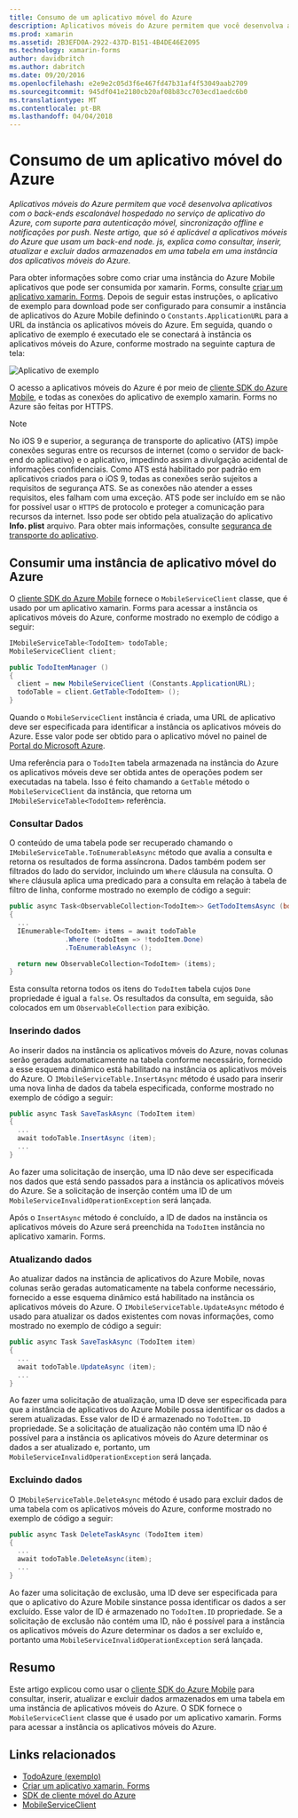 ```yaml
---
title: Consumo de um aplicativo móvel do Azure
description: Aplicativos móveis do Azure permitem que você desenvolva aplicativos com o back-ends escalonável hospedado no serviço de aplicativo do Azure, com suporte para autenticação móvel, sincronização offline e notificações por push. Neste artigo, que só é aplicável a aplicativos móveis do Azure que usam um back-end node. js, explica como consultar, inserir, atualizar e excluir dados armazenados em uma tabela em uma instância dos aplicativos móveis do Azure.
ms.prod: xamarin
ms.assetid: 2B3EFD0A-2922-437D-B151-4B4DE46E2095
ms.technology: xamarin-forms
author: davidbritch
ms.author: dabritch
ms.date: 09/20/2016
ms.openlocfilehash: e2e9e2c05d3f6e467fd47b31af4f53049aab2709
ms.sourcegitcommit: 945df041e2180cb20af08b83cc703ecd1aedc6b0
ms.translationtype: MT
ms.contentlocale: pt-BR
ms.lasthandoff: 04/04/2018
---
```

# <a name="consuming-an-azure-mobile-app"></a>Consumo de um aplicativo móvel do Azure

_Aplicativos móveis do Azure permitem que você desenvolva aplicativos com o back-ends escalonável hospedado no serviço de aplicativo do Azure, com suporte para autenticação móvel, sincronização offline e notificações por push. Neste artigo, que só é aplicável a aplicativos móveis do Azure que usam um back-end node. js, explica como consultar, inserir, atualizar e excluir dados armazenados em uma tabela em uma instância dos aplicativos móveis do Azure._

Para obter informações sobre como criar uma instância do Azure Mobile aplicativos que pode ser consumida por xamarin. Forms, consulte [criar um aplicativo xamarin. Forms](https://azure.microsoft.com/documentation/articles/app-service-mobile-xamarin-forms-get-started/). Depois de seguir estas instruções, o aplicativo de exemplo para download pode ser configurado para consumir a instância de aplicativos do Azure Mobile definindo o `Constants.ApplicationURL` para a URL da instância os aplicativos móveis do Azure. Em seguida, quando o aplicativo de exemplo é executado ele se conectará à instância os aplicativos móveis do Azure, conforme mostrado na seguinte captura de tela:

![](azure-images/portal.png "Aplicativo de exemplo")

O acesso a aplicativos móveis do Azure é por meio de [cliente SDK do Azure Mobile](https://www.nuget.org/packages/Microsoft.Azure.Mobile.Client/), e todas as conexões do aplicativo de exemplo xamarin. Forms no Azure são feitas por HTTPS.

> [!NOTE]
> No iOS 9 e superior, a segurança de transporte do aplicativo (ATS) impõe conexões seguras entre os recursos de internet (como o servidor de back-end do aplicativo) e o aplicativo, impedindo assim a divulgação acidental de informações confidenciais. Como ATS está habilitado por padrão em aplicativos criados para o iOS 9, todas as conexões serão sujeitos a requisitos de segurança ATS. Se as conexões não atender a esses requisitos, eles falham com uma exceção.
> ATS pode ser incluído em se não for possível usar o `HTTPS` de protocolo e proteger a comunicação para recursos da internet. Isso pode ser obtido pela atualização do aplicativo **Info. plist** arquivo. Para obter mais informações, consulte [segurança de transporte do aplicativo](~/ios/app-fundamentals/ats.md).

## <a name="consuming-an-azure-mobile-app-instance"></a>Consumir uma instância de aplicativo móvel do Azure

O [cliente SDK do Azure Mobile](https://www.nuget.org/packages/Microsoft.Azure.Mobile.Client/) fornece o `MobileServiceClient` classe, que é usado por um aplicativo xamarin. Forms para acessar a instância os aplicativos móveis do Azure, conforme mostrado no exemplo de código a seguir:

```csharp
IMobileServiceTable<TodoItem> todoTable;
MobileServiceClient client;

public TodoItemManager ()
{
  client = new MobileServiceClient (Constants.ApplicationURL);
  todoTable = client.GetTable<TodoItem> ();
}
```

Quando o `MobileServiceClient` instância é criada, uma URL de aplicativo deve ser especificada para identificar a instância os aplicativos móveis do Azure. Esse valor pode ser obtido para o aplicativo móvel no painel de [Portal do Microsoft Azure](https://portal.azure.com/).

Uma referência para o `TodoItem` tabela armazenada na instância do Azure os aplicativos móveis deve ser obtida antes de operações podem ser executadas na tabela. Isso é feito chamando a `GetTable` método o `MobileServiceClient` da instância, que retorna um `IMobileServiceTable<TodoItem>` referência.

### <a name="querying-data"></a>Consultar Dados

O conteúdo de uma tabela pode ser recuperado chamando o `IMobileServiceTable.ToEnumerableAsync` método que avalia a consulta e retorna os resultados de forma assíncrona. Dados também podem ser filtrados do lado do servidor, incluindo um `Where` cláusula na consulta. O `Where` cláusula aplica uma predicado para a consulta em relação à tabela de filtro de linha, conforme mostrado no exemplo de código a seguir:

```csharp
public async Task<ObservableCollection<TodoItem>> GetTodoItemsAsync (bool syncItems = false)
{
  ...
  IEnumerable<TodoItem> items = await todoTable
              .Where (todoItem => !todoItem.Done)
              .ToEnumerableAsync ();

  return new ObservableCollection<TodoItem> (items);
}
```

Esta consulta retorna todos os itens do `TodoItem` tabela cujos `Done` propriedade é igual a `false`. Os resultados da consulta, em seguida, são colocados em um `ObservableCollection` para exibição.

### <a name="inserting-data"></a>Inserindo dados

Ao inserir dados na instância os aplicativos móveis do Azure, novas colunas serão geradas automaticamente na tabela conforme necessário, fornecido a esse esquema dinâmico está habilitado na instância os aplicativos móveis do Azure. O `IMobileServiceTable.InsertAsync` método é usado para inserir uma nova linha de dados da tabela especificada, conforme mostrado no exemplo de código a seguir:

```csharp
public async Task SaveTaskAsync (TodoItem item)
{
  ...
  await todoTable.InsertAsync (item);
  ...
}
```

Ao fazer uma solicitação de inserção, uma ID não deve ser especificada nos dados que está sendo passados para a instância os aplicativos móveis do Azure. Se a solicitação de inserção contém uma ID de um `MobileServiceInvalidOperationException` será lançada.

Após o `InsertAsync` método é concluído, a ID de dados na instância os aplicativos móveis do Azure será preenchida na `TodoItem` instância no aplicativo xamarin. Forms.

### <a name="updating-data"></a>Atualizando dados

Ao atualizar dados na instância de aplicativos do Azure Mobile, novas colunas serão geradas automaticamente na tabela conforme necessário, fornecido a esse esquema dinâmico está habilitado na instância os aplicativos móveis do Azure. O `IMobileServiceTable.UpdateAsync` método é usado para atualizar os dados existentes com novas informações, como mostrado no exemplo de código a seguir:

```csharp
public async Task SaveTaskAsync (TodoItem item)
{
  ...
  await todoTable.UpdateAsync (item);
  ...
}
```

Ao fazer uma solicitação de atualização, uma ID deve ser especificada para que a instância de aplicativos do Azure Mobile possa identificar os dados a serem atualizadas. Esse valor de ID é armazenado no `TodoItem.ID` propriedade. Se a solicitação de atualização não contém uma ID não é possível para a instância os aplicativos móveis do Azure determinar os dados a ser atualizado e, portanto, um `MobileServiceInvalidOperationException` será lançada.

### <a name="deleting-data"></a>Excluindo dados

O `IMobileServiceTable.DeleteAsync` método é usado para excluir dados de uma tabela com os aplicativos móveis do Azure, conforme mostrado no exemplo de código a seguir:

```csharp
public async Task DeleteTaskAsync (TodoItem item)
{
  ...
  await todoTable.DeleteAsync(item);
  ...
}
```

Ao fazer uma solicitação de exclusão, uma ID deve ser especificada para que o aplicativo do Azure Mobile sinstance possa identificar os dados a ser excluído. Esse valor de ID é armazenado no `TodoItem.ID` propriedade. Se a solicitação de exclusão não contém uma ID, não é possível para a instância os aplicativos móveis do Azure determinar os dados a ser excluído e, portanto uma `MobileServiceInvalidOperationException` será lançada.

## <a name="summary"></a>Resumo

Este artigo explicou como usar o [cliente SDK do Azure Mobile](https://www.nuget.org/packages/Microsoft.Azure.Mobile.Client/) para consultar, inserir, atualizar e excluir dados armazenados em uma tabela em uma instância de aplicativos móveis do Azure. O SDK fornece o `MobileServiceClient` classe que é usado por um aplicativo xamarin. Forms para acessar a instância os aplicativos móveis do Azure.


## <a name="related-links"></a>Links relacionados

- [TodoAzure (exemplo)](https://developer.xamarin.com/samples/xamarin-forms/WebServices/TodoAzure/)
- [Criar um aplicativo xamarin. Forms](https://azure.microsoft.com/documentation/articles/app-service-mobile-xamarin-forms-get-started/)
- [SDK de cliente móvel do Azure](https://www.nuget.org/packages/Microsoft.Azure.Mobile.Client/)
- [MobileServiceClient](https://msdn.microsoft.com/library/azure/microsoft.windowsazure.mobileservices.mobileserviceclient(v=azure.10).aspx)
